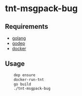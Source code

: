 # tnt-msgpack-bug
## Requirements
* [golang](https://golang.org/)
* [godep](https://github.com/golang/dep)
* [docker](https://www.docker.com/)

## Usage
```bash
    dep ensure
    docker-run-tnt
    go build
    ./tnt-msgpack-bug
```